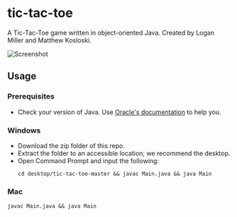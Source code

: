 # tic-tac-toe

A Tic-Tac-Toe game written in object-oriented Java.  Created by Logan Miller and Matthew Kosloski.

![Screenshot](http://matthewkosloski.me/photos/tictactoe.png)

## Usage

### Prerequisites

- Check your version of Java.  Use [Oracle's documentation](https://www.java.com/en/download/help/version_manual.xml) to help you.

### Windows

- Download the zip folder of this repo.
- Extract the folder to an accessible location; we recommend the desktop.
- Open Command Prompt and input the following:
	```
	cd desktop/tic-tac-toe-master && javac Main.java && java Main
	```

### Mac

```
javac Main.java && java Main
```